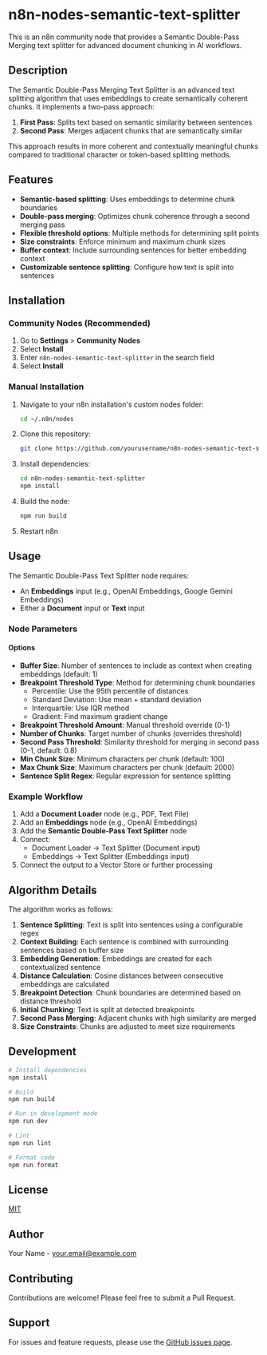# n8n-nodes-semantic-text-splitter

This is an n8n community node that provides a Semantic Double-Pass Merging text splitter for advanced document chunking in AI workflows.

## Description

The Semantic Double-Pass Merging Text Splitter is an advanced text splitting algorithm that uses embeddings to create semantically coherent chunks. It implements a two-pass approach:

1. **First Pass**: Splits text based on semantic similarity between sentences
2. **Second Pass**: Merges adjacent chunks that are semantically similar

This approach results in more coherent and contextually meaningful chunks compared to traditional character or token-based splitting methods.

## Features

- **Semantic-based splitting**: Uses embeddings to determine chunk boundaries
- **Double-pass merging**: Optimizes chunk coherence through a second merging pass
- **Flexible threshold options**: Multiple methods for determining split points
- **Size constraints**: Enforce minimum and maximum chunk sizes
- **Buffer context**: Include surrounding sentences for better embedding context
- **Customizable sentence splitting**: Configure how text is split into sentences

## Installation

### Community Nodes (Recommended)

1. Go to **Settings** > **Community Nodes**
2. Select **Install**
3. Enter `n8n-nodes-semantic-text-splitter` in the search field
4. Select **Install**

### Manual Installation

1. Navigate to your n8n installation's custom nodes folder:
   ```bash
   cd ~/.n8n/nodes
   ```
2. Clone this repository:
   ```bash
   git clone https://github.com/yourusername/n8n-nodes-semantic-text-splitter.git
   ```
3. Install dependencies:
   ```bash
   cd n8n-nodes-semantic-text-splitter
   npm install
   ```
4. Build the node:
   ```bash
   npm run build
   ```
5. Restart n8n

## Usage

The Semantic Double-Pass Text Splitter node requires:
- An **Embeddings** input (e.g., OpenAI Embeddings, Google Gemini Embeddings)
- Either a **Document** input or **Text** input

### Node Parameters

#### Options

- **Buffer Size**: Number of sentences to include as context when creating embeddings (default: 1)
- **Breakpoint Threshold Type**: Method for determining chunk boundaries
  - Percentile: Use the 95th percentile of distances
  - Standard Deviation: Use mean + standard deviation
  - Interquartile: Use IQR method
  - Gradient: Find maximum gradient change
- **Breakpoint Threshold Amount**: Manual threshold override (0-1)
- **Number of Chunks**: Target number of chunks (overrides threshold)
- **Second Pass Threshold**: Similarity threshold for merging in second pass (0-1, default: 0.8)
- **Min Chunk Size**: Minimum characters per chunk (default: 100)
- **Max Chunk Size**: Maximum characters per chunk (default: 2000)
- **Sentence Split Regex**: Regular expression for sentence splitting

### Example Workflow

1. Add a **Document Loader** node (e.g., PDF, Text File)
2. Add an **Embeddings** node (e.g., OpenAI Embeddings)
3. Add the **Semantic Double-Pass Text Splitter** node
4. Connect:
   - Document Loader → Text Splitter (Document input)
   - Embeddings → Text Splitter (Embeddings input)
5. Connect the output to a Vector Store or further processing

## Algorithm Details

The algorithm works as follows:

1. **Sentence Splitting**: Text is split into sentences using a configurable regex
2. **Context Building**: Each sentence is combined with surrounding sentences based on buffer size
3. **Embedding Generation**: Embeddings are created for each contextualized sentence
4. **Distance Calculation**: Cosine distances between consecutive embeddings are calculated
5. **Breakpoint Detection**: Chunk boundaries are determined based on distance threshold
6. **Initial Chunking**: Text is split at detected breakpoints
7. **Second Pass Merging**: Adjacent chunks with high similarity are merged
8. **Size Constraints**: Chunks are adjusted to meet size requirements

## Development

```bash
# Install dependencies
npm install

# Build
npm run build

# Run in development mode
npm run dev

# Lint
npm run lint

# Format code
npm run format
```

## License

[MIT](LICENSE.md)

## Author

Your Name - [your.email@example.com](mailto:your.email@example.com)

## Contributing

Contributions are welcome! Please feel free to submit a Pull Request.

## Support

For issues and feature requests, please use the [GitHub issues page](https://github.com/yourusername/n8n-nodes-semantic-text-splitter/issues). 